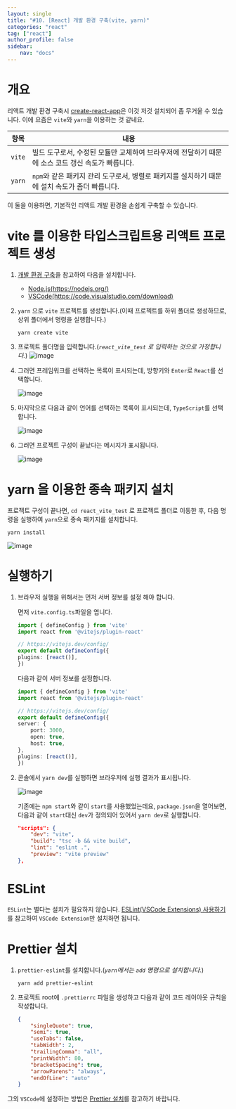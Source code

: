 ```yaml
---
layout: single
title: "#10. [React] 개발 환경 구축(vite, yarn)"
categories: "react"
tag: ["react"]
author_profile: false
sidebar: 
    nav: "docs"
---
```


# 개요

리액트 개발 환경 구축시 [create-react-app](https://tango1202.github.io/react/react-config/)은 이것 저것 설치되어 좀 무거울 수 있습니다. 이에 요즘은 `vite`와 `yarn`을 이용하는 것 같네요.

|항목|내용|
|--|--|
|`vite`|빌드 도구로서, 수정된 모듈만 교체하여 브라우저에 전달하기 때문에 소스 코드 갱신 속도가 빠릅니다.|
|`yarn`|`npm`와 같은 패키지 관리 도구로서, 병렬로 패키지를 설치하기 때문에 설치 속도가 좀더 빠릅니다.|

이 둘을 이용하면, 기본적인 리액트 개발 환경을 손쉽게 구축할 수 있습니다.

# vite 를 이용한 타입스크립트용 리액트 프로젝트 생성

1. [개발 환경 구축](https://tango1202.github.io/javascript/javascript-config/)을 참고하여 다음을 설치합니다.
    * [Node.js(https://nodejs.org/)](https://nodejs.org/)
    * [VSCode(https://code.visualstudio.com/download)](https://code.visualstudio.com/download)

2. `yarn` 으로 `vite` 프로젝트를 생성합니다.(이때 프로젝트를 하위 폴더로 생성하므로, 상위 폴더에서 명령을 실행합니다.)

    ```
    yarn create vite
    ```
    
3. 프로젝트 폴더명을 입력합니다.(*`react_vite_test` 로 입력하는 것으로 가정합니다.*)
    ![image](https://github.com/user-attachments/assets/360da808-5694-46ac-8372-da3d000052a1)

4. 그러면 프레임워크를 선택하는 목록이 표시되는데, 방향키와 `Enter`로 `React`를 선택합니다.

    ![image](https://github.com/user-attachments/assets/2e2350af-3478-4ba7-8ab9-54031f7101cd)

5. 마지막으로 다음과 같이 언어를 선택하는 목록이 표시되는데, `TypeScript`를 선택합니다.

    ![image](https://github.com/user-attachments/assets/7b629ed0-56b0-4858-9fb8-db7e277f358f)

6. 그러면 프로젝트 구성이 끝났다는 메시지가 표시됩니다.

    ![image](https://github.com/user-attachments/assets/cda6e368-8a75-4f0c-9095-cd15377901bd)

# yarn 을 이용한 종속 패키지 설치

프로젝트 구성이 끝나면, `cd react_vite_test` 로 프로젝트 폴더로 이동한 후, 다음 명령을 실행하여 `yarn`으로 종속 패키지를 설치합니다.

```
yarn install
```

![image](https://github.com/user-attachments/assets/86e58082-085e-45b7-b67b-5141cd9dd810)

# 실행하기

1. 브라우저 실행을 위해서는 먼저 서버 정보를 설정 해야 합니다.

    면저 `vite.config.ts`파일을 엽니다.

    ```typescript
    import { defineConfig } from 'vite'
    import react from '@vitejs/plugin-react'

    // https://vitejs.dev/config/
    export default defineConfig({
    plugins: [react()],
    })    
    ```

    다음과 같이 서버 정보를 설정합니다.

    ```typescript
    import { defineConfig } from 'vite'
    import react from '@vitejs/plugin-react'

    // https://vitejs.dev/config/
    export default defineConfig({
    server: {
        port: 3000,
        open: true,
        host: true,
    },
    plugins: [react()],
    })
    ```
2. 콘솔에서 `yarn dev`를 실행하면 브라우저에 실행 결과가 표시됩니다.

    ![image](https://github.com/user-attachments/assets/c09c2626-80d7-4a80-a3e4-637ca6a47ae9)

    기존에는 `npm start`와 같이 `start`를 사용했었는데요, `package.json`을 열어보면, 다음과 같이 `start`대신 `dev`가 정의되어 있어서 `yarn dev`로 실행합니다.

    ```json
    "scripts": {
        "dev": "vite",
        "build": "tsc -b && vite build",
        "lint": "eslint .",
        "preview": "vite preview"
    },
    ```

# ESLint

`ESLint`는 별다는 설치가 필요하지 않습니다. [ESLint(VSCode Extensions) 사용하기](https://tango1202.github.io/react/react-config/#eslintvscode-extensions-%EC%82%AC%EC%9A%A9%ED%95%98%EA%B8%B0) 를 참고하여 `VSCode Extension`만 설치하면 됩니다.

# Prettier 설치

1. `prettier-eslint`를 설치합니다.(*`yarn`에서는 `add` 명령으로 설치합니다.*)

    ```
    yarn add prettier-eslint
    ```

2. 프로젝트 root에 `.prettierrc` 파일을 생성하고 다음과 같이 코드 레이아웃 규칙을 작성합니다.

    ```json
    {
        "singleQuote": true,
        "semi": true,
        "useTabs": false,
        "tabWidth": 2,
        "trailingComma": "all",
        "printWidth": 80,
        "bracketSpacing": true,
        "arrowParens": "always",
        "endOfLine": "auto"
    }
    ```

그외 `VSCode`에 설정하는 방법은 [Prettier 설치](https://tango1202.github.io/react/react-config/#prettier-%EC%84%A4%EC%B9%98)를 참고하기 바랍니다.